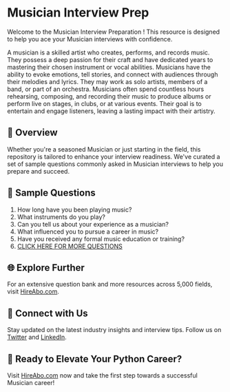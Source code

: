 # Musician Interview Prep

Welcome to the Musician Interview Preparation ! This resource is designed to help you ace your Musician interviews with confidence.

A musician is a skilled artist who creates, performs, and records music. They possess a deep passion for their craft and have dedicated years to mastering their chosen instrument or vocal abilities. Musicians have the ability to evoke emotions, tell stories, and connect with audiences through their melodies and lyrics. They may work as solo artists, members of a band, or part of an orchestra. Musicians often spend countless hours rehearsing, composing, and recording their music to produce albums or perform live on stages, in clubs, or at various events. Their goal is to entertain and engage listeners, leaving a lasting impact with their artistry.

## 🚀 Overview

Whether you're a seasoned Musician or just starting in the field, this repository is tailored to enhance your interview readiness. We've curated a set of sample questions commonly asked in Musician interviews to help you prepare and succeed.

## 📝 Sample Questions

1. How long have you been playing music?
2. What instruments do you play?
3. Can you tell us about your experience as a musician?
4. What influenced you to pursue a career in music?
5. Have you received any formal music education or training?
6. [CLICK HERE FOR MORE QUESTIONS](https://hireabo.com/job/16_1_0/Musician)

## 🌐 Explore Further

For an extensive question bank and more resources across 5,000 fields, visit [HireAbo.com](https://www.hireabo.com).

## 📱 Connect with Us

Stay updated on the latest industry insights and interview tips. Follow us on [Twitter](https://twitter.com/hireabo) and [LinkedIn](https://www.linkedin.com/in/hire-abo-3609972a8/).

## 🚀 Ready to Elevate Your Python Career?

Visit [HireAbo.com](https://www.hireabo.com) now and take the first step towards a successful Musician career!